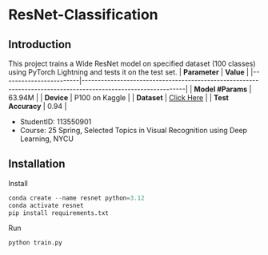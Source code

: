 # ResNet-Classification
## Introduction
This project trains a Wide ResNet model on specified dataset (100 classes) using PyTorch Lightning and tests it on the test set.
| **Parameter**          | **Value**                                                                                                    |
|------------------------|--------------------------------------------------------------------------------------------------------------|
| **Model \#Params**     | 63.94M                                                                                                       |
| **Device**             | P100 on Kaggle                                                                                               |
| **Dataset**            | [Click Here](https://drive.google.com/file/d/1fx4Z6xl5b6r4UFkBrn5l0oPEIagZxQ5u/view?usp=drive_link)            |
| **Test Accuracy**      | 0.94                                                                                                         |
- StudentID: 113550901
- Course: 25 Spring, Selected Topics in Visual Recognition using Deep Learning, NYCU

## Installation
Install
```python
conda create --name resnet python=3.12
conda activate resnet
pip install requirements.txt
```
Run
```python
python train.py
```

